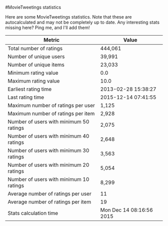 #MovieTweetings statistics

Here are some MovieTweetings statistics. Note that these are autocalculated and may not be completely up to date. Any interesting stats missing here? Ping me, and I'll add them!

Metric | Value
--- | ---
Total number of ratings                 | 444,061
Number of unique users                  | 39,991
Number of unique items                  | 23,033
Minimum rating value                    | 0.0
Maximum rating value                    | 10.0
Earliest rating time                    | 2013-02-28 15:38:27
Last rating time                        | 2015-12-14 07:41:55
Maximum number of ratings per user      | 1,125
Maximum number of ratings per item      | 2,928
Number of users with minimum 50 ratings | 2,075
Number of users with minimum 40 ratings | 2,648
Number of users with minimum 30 ratings | 3,563
Number of users with minimum 20 ratings | 5,054
Number of users with minimum 10 ratings | 8,299
Average number of ratings per user      | 11
Average number of ratings per item      | 19
Stats calculation time                  | Mon Dec 14 08:16:56 2015

